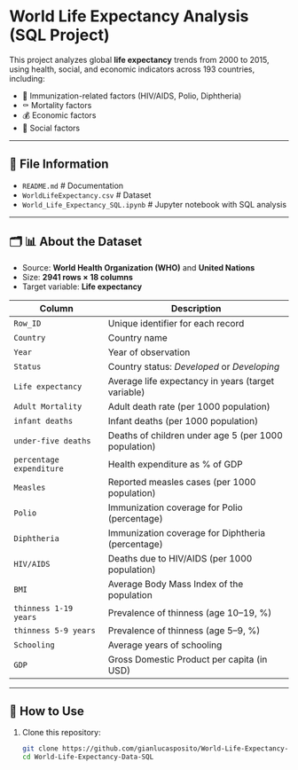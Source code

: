 # World Life Expectancy Analysis (SQL Project)

 This project analyzes global **life expectancy** trends from 2000 to 2015, using health, social, and economic indicators across 193 countries, including:

- 🧪 Immunization-related factors (HIV/AIDS, Polio, Diphtheria)  
- ⚰️ Mortality factors  
- 💰 Economic factors  
- 👥 Social factors  

---

## 📂 File Information

- `README.md` # Documentation
- `WorldLifeExpectancy.csv` # Dataset
- `World_Life_Expectancy_SQL.ipynb` # Jupyter notebook with SQL analysis

---

## 🗂️ 📊 About the Dataset

- Source: **World Health Organization (WHO)** and **United Nations**  
- Size: **2941 rows × 18 columns**
- Target variable: **Life expectancy** 

| Column | Description |
|--------|-------------|
| `Row_ID` | Unique identifier for each record |
| `Country` | Country name |
| `Year` | Year of observation |
| `Status` | Country status: *Developed* or *Developing* |
| `Life expectancy` | Average life expectancy in years (target variable) |
| `Adult Mortality` | Adult death rate (per 1000 population) |
| `infant deaths` | Infant deaths (per 1000 population) |
| `under-five deaths` | Deaths of children under age 5 (per 1000 population) |
| `percentage expenditure` | Health expenditure as % of GDP |
| `Measles` | Reported measles cases (per 1000 population) |
| `Polio` | Immunization coverage for Polio (percentage) |
| `Diphtheria` | Immunization coverage for Diphtheria (percentage) |
| `HIV/AIDS` | Deaths due to HIV/AIDS (per 1000 population) |
| `BMI` | Average Body Mass Index of the population |
| `thinness 1-19 years` | Prevalence of thinness (age 10–19, %) |
| `thinness 5-9 years` | Prevalence of thinness (age 5–9, %) |
| `Schooling` | Average years of schooling |
| `GDP` | Gross Domestic Product per capita (in USD) |

---

## 🚀 How to Use

1. Clone this repository:  
   ```bash
   git clone https://github.com/gianlucasposito/World-Life-Expectancy-Data-SQL.git
   cd World-Life-Expectancy-Data-SQL
